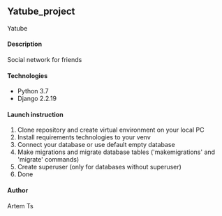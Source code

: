 ## Yatube_project
Yatube
#### Description
Social network for friends
#### Technologies
- Python 3.7
- Django 2.2.19
#### Launch instruction
1. Clone repository and create virtual environment on your local PC
2. Install requirements technologies to your venv
3. Connect your database or use default empty database
4. Make migrations and migrate database tables ('makemigrations' and 'migrate' commands)
5. Create superuser (only for databases without superuser)
6. Done
#### Author
Artem Ts
